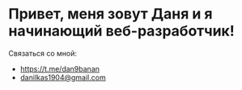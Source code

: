 # Привет, меня зовут Даня и я начинающий веб-разработчик!

Связаться со мной:
- https://t.me/dan9banan
- danilkas1904@gmail.com


